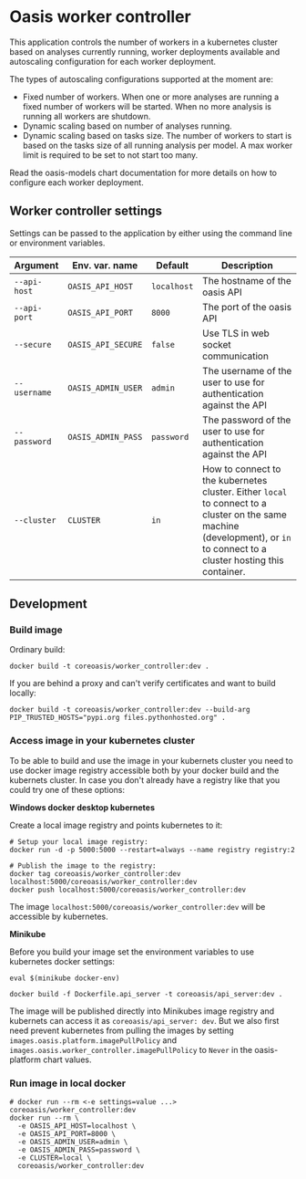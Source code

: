# Oasis worker controller

This application controls the number of workers in a kubernetes cluster based on analyses currently running, worker
deployments available and autoscaling configuration for each worker deployment.

The types of autoscaling configurations supported at the moment are:

- Fixed number of workers. When one or more analyses are running a fixed number of workers will be started. When no more
  analysis is running all workers are shutdown.
- Dynamic scaling based on number of analyses running.
- Dynamic scaling based on tasks size. The number of workers to start is based on the tasks size of all running analysis
  per model. A max worker limit is required to be set to not start too many.

Read the oasis-models chart documentation for more details on how to configure each worker deployment.

## Worker controller settings

Settings can be passed to the application by either using the command line or environment variables.

Argument     | Env. var. name     | Default     | Description
-------------|--------------------|-------------|------------
`--api-host` | `OASIS_API_HOST`   | `localhost` | The hostname of the oasis API
`--api-port` | `OASIS_API_PORT`   | `8000`      | The port of the oasis API
`--secure`   | `OASIS_API_SECURE` | `false`     | Use TLS in web socket communication
`--username` | `OASIS_ADMIN_USER` | `admin`     | The username of the user to use for authentication against the API
`--password` | `OASIS_ADMIN_PASS` | `password`  | The password of the user to use for authentication against the API
`--cluster`  | `CLUSTER`          | `in`        | How to connect to the kubernetes cluster. Either `local` to connect to a cluster on the same machine (development), or `in` to connect to a cluster hosting this container.

## Development

### Build image

Ordinary build:

```
docker build -t coreoasis/worker_controller:dev .
```

If you are behind a proxy and can't verify certificates and want to build locally:

```
docker build -t coreoasis/worker_controller:dev --build-arg PIP_TRUSTED_HOSTS="pypi.org files.pythonhosted.org" .
```

### Access image in your kubernetes cluster

To be able to build and use the image in your kubernets cluster you need to use docker image registry accessible both by
your docker build and the kubernets cluster. In case you don't already have a registry like that you could try one of
these options:

**Windows docker desktop kubernetes**

Create a local image registry and points kubernetes to it:

```
# Setup your local image registry:
docker run -d -p 5000:5000 --restart=always --name registry registry:2

# Publish the image to the registry:
docker tag coreoasis/worker_controller:dev localhost:5000/coreoasis/worker_controller:dev
docker push localhost:5000/coreoasis/worker_controller:dev
```

The image `localhost:5000/coreoasis/worker_controller:dev` will be accessible by kubernetes.

**Minikube**

Before you build your image set the environment variables to use kubernetes docker settings:

```
eval $(minikube docker-env)

docker build -f Dockerfile.api_server -t coreoasis/api_server:dev .
```

The image will be published directly into Minikubes image registry and kubernets can access it as `coreoasis/api_server:
dev`. But we also first need prevent kubernetes from pulling the images by
setting `images.oasis.platform.imagePullPolicy`
and `images.oasis.worker_controller.imagePullPolicy` to `Never` in the oasis-platform chart values.

### Run image in local docker

```
# docker run --rm <-e settings=value ...> coreoasis/worker_controller:dev
docker run --rm \
  -e OASIS_API_HOST=localhost \
  -e OASIS_API_PORT=8000 \
  -e OASIS_ADMIN_USER=admin \
  -e OASIS_ADMIN_PASS=password \
  -e CLUSTER=local \
  coreoasis/worker_controller:dev
```

